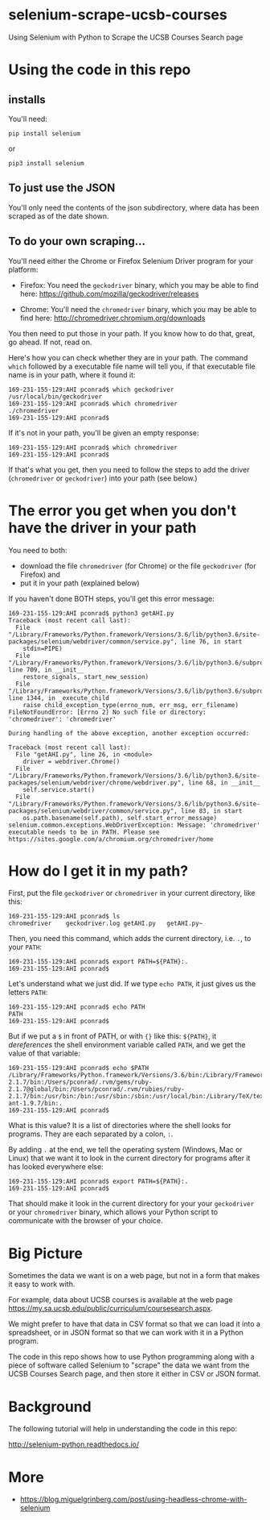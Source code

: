 # selenium-scrape-ucsb-courses

Using Selenium with Python to Scrape the UCSB Courses Search page


# Using the code in this repo

## installs

You'll need:

```
pip install selenium
```

or

```
pip3 install selenium
```

## To just use the JSON

You'll only need the contents of the json subdirectory, where data
has been scraped as of the date shown.

## To do your own scraping...

You'll need either the Chrome or Firefox Selenium Driver program for your platform:

* Firefox: You need the `geckodriver` binary, which you may be able to find here: <https://github.com/mozilla/geckodriver/releases>

* Chrome: You'll need the `chromedriver` binary, which you may be able to find here: <http://chromedriver.chromium.org/downloads>

You then need to put those in your path.  If you know how to do that, great, go ahead.  If not, read on.

Here's how you can check whether they are in your path. The command `which` followed by a executable file name will tell you, if that executable file name is in your path, where it found it:

```
169-231-155-129:AHI pconrad$ which geckodriver
/usr/local/bin/geckodriver
169-231-155-129:AHI pconrad$ which chromedriver
./chromedriver
169-231-155-129:AHI pconrad$
```

If it's not in your path, you'll be given an empty response:

```
169-231-155-129:AHI pconrad$ which chromedriver
169-231-155-129:AHI pconrad$
```

If that's what you get, then you need to follow the steps to add the
driver (`chromedriver` or `geckodriver`) into your path (see below.)

# The error you get when you don't have the driver in your path

You need to both:
* download the file `chromedriver` (for Chrome) or the file `geckodriver` (for Firefox) and
* put it in your path (explained below)

If you haven't done BOTH steps, you'll get this error message:

```
169-231-155-129:AHI pconrad$ python3 getAHI.py
Traceback (most recent call last):
  File "/Library/Frameworks/Python.framework/Versions/3.6/lib/python3.6/site-packages/selenium/webdriver/common/service.py", line 76, in start
    stdin=PIPE)
  File "/Library/Frameworks/Python.framework/Versions/3.6/lib/python3.6/subprocess.py", line 709, in __init__
    restore_signals, start_new_session)
  File "/Library/Frameworks/Python.framework/Versions/3.6/lib/python3.6/subprocess.py", line 1344, in _execute_child
    raise child_exception_type(errno_num, err_msg, err_filename)
FileNotFoundError: [Errno 2] No such file or directory: 'chromedriver': 'chromedriver'

During handling of the above exception, another exception occurred:

Traceback (most recent call last):
  File "getAHI.py", line 26, in <module>
    driver = webdriver.Chrome()
  File "/Library/Frameworks/Python.framework/Versions/3.6/lib/python3.6/site-packages/selenium/webdriver/chrome/webdriver.py", line 68, in __init__
    self.service.start()
  File "/Library/Frameworks/Python.framework/Versions/3.6/lib/python3.6/site-packages/selenium/webdriver/common/service.py", line 83, in start
    os.path.basename(self.path), self.start_error_message)
selenium.common.exceptions.WebDriverException: Message: 'chromedriver' executable needs to be in PATH. Please see https://sites.google.com/a/chromium.org/chromedriver/home

```

# How do I get it in my path?

First, put the file `geckodriver` or `chromedriver` in your current directory,
like this:

```
169-231-155-129:AHI pconrad$ ls
chromedriver	geckodriver.log	getAHI.py	getAHI.py~
```

Then, you need this command, which adds the current directory, i.e. `.`, to your `PATH`:

```
169-231-155-129:AHI pconrad$ export PATH=${PATH}:.
169-231-155-129:AHI pconrad$ 
```

Let's understand what we just did.  If we type `echo PATH`, it just gives us
the letters `PATH`:

```
169-231-155-129:AHI pconrad$ echo PATH
PATH
169-231-155-129:AHI pconrad$
```

But if we put a `$` in front of PATH, or with `{}` like this: `${PATH}`, it
*dereferences* the shell environment variable called `PATH`, and we get the
value of that variable:

```
169-231-155-129:AHI pconrad$ echo $PATH
/Library/Frameworks/Python.framework/Versions/3.6/bin:/Library/Frameworks/Python.framework/Versions/3.6/bin:/Users/pconrad/.nvm/versions/node/v6.0.0/bin:/Users/pconrad/bin:/Users/pconrad/bin:/Library/Frameworks/Python.framework/Versions/2.7/bin:/Library/Frameworks/Python.framework/Versions/2.7/bin:/usr/local/bin:/usr/local/heroku/bin:/Library/Frameworks/Python.framework/Versions/3.4/bin:/Users/pconrad/.rvm/gems/ruby-2.1.7/bin:/Users/pconrad/.rvm/gems/ruby-2.1.7@global/bin:/Users/pconrad/.rvm/rubies/ruby-2.1.7/bin:/usr/bin:/bin:/usr/sbin:/sbin:/usr/local/bin:/Library/TeX/texbin:/opt/X11/bin:/Users/pconrad/.rvm/bin:/Applications/Postgres.app/Contents/Versions/9.4/bin:/Users/pconrad/.rvm/bin:/Users/pconrad/apache-ant-1.9.7/bin:.
169-231-155-129:AHI pconrad$ 
```

What is this value?  It is a list of directories where the shell looks for programs.   They are each separated by a colon, `:`.

By adding `.` at the end, we tell the operating system (Windows, Mac or Linux) that we want it to look in the current directory for programs after it has looked everywhere else:

```
169-231-155-129:AHI pconrad$ export PATH=${PATH}:.
169-231-155-129:AHI pconrad$ 
```

That should make it look in the current directory for your your `geckodriver` or your `chromedriver` binary, which allows your Python script to communicate with the browser of your choice.

# Big Picture

Sometimes the data we want is on a web page, but not in a form that
makes it easy to work with.

For example, data about UCSB courses is available at the web page
<https://my.sa.ucsb.edu/public/curriculum/coursesearch.aspx>.

We might prefer to have that data in CSV format so that we can load it
into a spreadsheet, or in JSON format so that we can work with it in a
Python program.

The code in this repo shows how to use Python programming along
with a piece of software called
Selenium to "scrape" the data we want from the UCSB Courses Search page,
and then store it either in CSV or JSON format.

# Background

The following tutorial will help in understanding the code in this repo:

<http://selenium-python.readthedocs.io/>

# More

* <https://blog.miguelgrinberg.com/post/using-headless-chrome-with-selenium>

